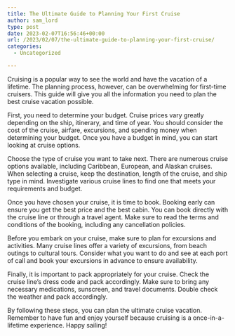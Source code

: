 ```yaml
---
title: The Ultimate Guide to Planning Your First Cruise
author: sam_lord
type: post
date: 2023-02-07T16:56:46+00:00
url: /2023/02/07/the-ultimate-guide-to-planning-your-first-cruise/
categories:
  - Uncategorized

---
```

Cruising is a popular way to see the world and have the vacation of a lifetime. The planning process, however, can be overwhelming for first-time cruisers. This guide will give you all the information you need to plan the best cruise vacation possible.

First, you need to determine your budget. Cruise prices vary greatly depending on the ship, itinerary, and time of year. You should consider the cost of the cruise, airfare, excursions, and spending money when determining your budget. Once you have a budget in mind, you can start looking at cruise options.

Choose the type of cruise you want to take next. There are numerous cruise options available, including Caribbean, European, and Alaskan cruises. When selecting a cruise, keep the destination, length of the cruise, and ship type in mind. Investigate various cruise lines to find one that meets your requirements and budget.

Once you have chosen your cruise, it is time to book. Booking early can ensure you get the best price and the best cabin. You can book directly with the cruise line or through a travel agent. Make sure to read the terms and conditions of the booking, including any cancellation policies.

Before you embark on your cruise, make sure to plan for excursions and activities. Many cruise lines offer a variety of excursions, from beach outings to cultural tours. Consider what you want to do and see at each port of call and book your excursions in advance to ensure availability.

Finally, it is important to pack appropriately for your cruise. Check the cruise line’s dress code and pack accordingly. Make sure to bring any necessary medications, sunscreen, and travel documents. Double check the weather and pack accordingly.

By following these steps, you can plan the ultimate cruise vacation. Remember to have fun and enjoy yourself because cruising is a once-in-a-lifetime experience. Happy sailing!